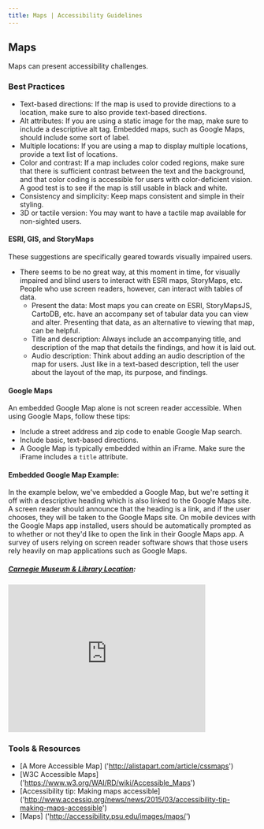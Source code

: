 ```yaml
---
title: Maps | Accessibility Guidelines
---
```

## Maps

Maps can present accessibility challenges.

### Best Practices

* <span class="text-bold">Text-based directions</span>: If the map is used to provide directions to a location, make sure to also provide text-based directions.
* <span class="text-bold">Alt attributes</span>: If you are using a static image for the map, make sure to include a descriptive alt tag. Embedded maps, such as Google Maps, should include some sort of label.
* <span class="text-bold">Multiple locations</span>: If you are using a map to display multiple locations, provide a text list of locations.
* <span class="text-bold">Color and contrast</span>: If a map includes color coded regions, make sure that there is sufficient contrast between the text and the background, and that color coding is accessible for users with color-deficient vision. A good test is to see if the map is still usable in black and white.
* <span class="text-bold">Consistency and simplicity</span>: Keep maps consistent and simple in their styling.
* <span class="text-bold">3D or tactile version</span>: You may want to have a tactile map available for non-sighted users.

#### ESRI, GIS, and StoryMaps
These suggestions are specifically geared towards visually impaired users.

* There seems to be no great way, at this moment in time, for visually impaired and blind users to interact with ESRI maps, StoryMaps, etc. People who use screen readers, however, can interact with tables of data.
    * <span class="text-bold">Present the data</span>: Most maps you can create on ESRI, StoryMapsJS, CartoDB, etc. have an accompany set of tabular data you can view and alter. Presenting that data, as an alternative to viewing that map, can be helpful.
    * <span class="text-bold">Title and description</span>: Always include an accompanying title, and description of the map that details the findings, and how it is laid out.
    * <span class="text-bold">Audio description</span>: Think about adding an audio description of the map for users. Just like in a text-based description, tell the user about the layout of the map, its purpose, and findings.

#### Google Maps
An embedded Google Map alone is not screen reader accessible. When using Google Maps, follow these tips:

* Include a street address and zip code to enable Google Map search.
* Include basic, text-based directions.
* A Google Map is typically embedded within an iFrame. Make sure the iFrame includes a <code>title</code> attribute.

#### Embedded Google Map Example:
In the example below, we've embedded a Google Map, but we're setting it off with a descriptive heading which is also linked to the Google Maps site. A screen reader should announce that the heading is a link, and if the user chooses, they will be taken to the Google Maps site. On mobile devices with the Google Maps app installed, users should be automatically prompted as to whether or not they'd like to open the link in their Google Maps app. A survey of users relying on screen reader software shows that those users rely heavily on map applications such as Google Maps.

##### [Carnegie Museum & Library Location](https://www.google.com/maps?ll=40.443325,-79.950485&z=16&t=m&hl=en-US&gl=US&mapclient=embed&cid=4136382053310121540):
<div class="map-embed">
  <iframe title="Carnegie Museum & Library" src="https://www.google.com/maps/embed?pb=!1m18!1m12!1m3!1d3036.4432784382084!2d-79.95267328414492!3d40.44332487936197!2m3!1f0!2f0!3f0!3m2!1i1024!2i768!4f13.1!3m3!1m2!1s0x8834f2265ce2f431%3A0x3967618fded9c644!2sCarnegie+Museums+of+Pittsburgh!5e0!3m2!1sen!2sus!4v1464813647433" width="400" height="300" frameborder="0" style="border:0" allowfullscreen></iframe>
</div>

### Tools &amp; Resources
* [A More Accessible Map] ('http://alistapart.com/article/cssmaps')
* [W3C Accessible Maps] ('https://www.w3.org/WAI/RD/wiki/Accessible_Maps')
* [Accessibility tip: Making maps accessible] ('http://www.accessiq.org/news/news/2015/03/accessibility-tip-making-maps-accessible')
* [Maps] ('http://accessibility.psu.edu/images/maps/')
